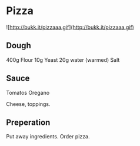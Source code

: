 # Pizza

![http://bukk.it/pizzaaa.gif](http://bukk.it/pizzaaa.gif)

## Dough

400g Flour
10g Yeast
20g water (warmed)
Salt

## Sauce 
Tomatos
Oregano

Cheese, toppings.

## Preperation
Put away ingredients. Order pizza. 

